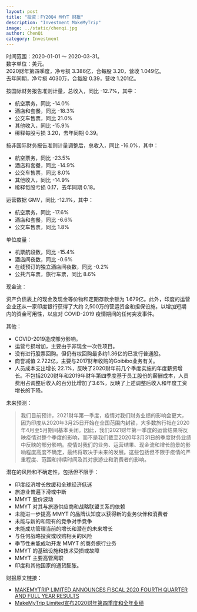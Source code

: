 ```yaml
---
layout: post
title: "投资：FY20Q4 MMYT 财报"
description: "Investment MakeMyTrip"
image: ../static/chenqi.jpg
author: ChenQi
category: Investment
---
```


时间范围：2020-01-01 ～ 2020-03-31。  
数字单位：美元。  
2020财年第四季度，净亏损 3.386亿，合每股 3.20，营收 1.049亿。  
去年同期，净亏损 4030万，合每股 0.39，营收 1.201亿。  

按国际财务报告准则计量，总收入，同比 -12.7%，其中：

+ 航空票务，同比 -14.0%
+ 酒店和套餐，同比 -18.3%
+ 公交车售票，同比 21.0%
+ 其他收入，同比 -15.9%
+ 稀释每股亏损 3.20，去年同期 0.39。

按非国际财务报告准则计量调整后，总收入，同比 -16.0%，其中：

+ 航空票务，同比 -23.5%
+ 酒店和套餐，同比 -14.9%
+ 公交车售票，同比 8.0%
+ 其他收入，同比 -14.9%
+ 稀释每股亏损 0.17，去年同期 0.18。

运营数据 GMV，同比 -12.1%，其中：

+ 航空票务，同比 -17.6%
+ 酒店和套餐，同比 -6.6%
+ 公交车售票，同比 1.8%

单位度量：

+ 机票航段数，同比 -15.4%
+ 酒店间夜数，同比 -0.6%
+ 在线预订的独立酒店间夜数，同比 -0.2%
+ 公共汽车票，旅行车票，同比 8.6%

现金流：  

资产负债表上的现金及现金等价物和定期存款余额为 1.679亿。此外，印度的运营企业还从一家印度银行获得了大约 2,500万的营运资金和担保设施，以增加短期内的资金可用性，以应对 COVID-2019 疫情期间的任何突发事件。

其他：

+ COVID-2019造成部分影响。
+ 运营亏损增加，主要由于非现金一次性项目。
+ 没有进行股票回购。但仍有权回购最多约1.36亿的已发行普通股。
+ 商誉减值 2.722亿，主要与2017财年收购的Goibibo业务有关。
+ 人员成本支出增长 22.1%，反映了2020财年前几个季度实施的年度薪资增长。不包括2020财年和2019年财年第四季度基于员工股份的薪酬成本，人员费用占调整后收入的百分比增加了3.6%，反映了上述调整后收入和年度工资增长的下降。

未来预测：

> 我们目前预计，2021财年第一季度，疫情对我们财务业绩的影响会更大，因为印度从2020年3月25日开始在全国范围内封锁，大多数旅行社在2020年4月至5月期间基本关闭。因此，我们2021财年第一季度的运营结果将反映疫情对整个季度的影响，而不是我们截至2020年3月31日的季度财务业绩中反映的部分影响。疫情对我们的业务、运营结果、现金流和增长前景的影响程度高度不确定，最终将取决于未来的发展。这些包括但不限于疫情的严重程度、范围和持续时间及其对旅游业和消费者的影响。

潜在的风险和不确定性，包括但不限于：

+ 印度经济增长放缓和全球经济低迷
+ 旅游业普遍下滑或中断
+ MMYT 股价波动
+ MMYT 对其与旅游供应商和战略联盟关系的依赖
+ 未能进一步提高 MMYT 的品牌认知度以获得新的业务伙伴和消费者
+ 未能与新的和现有的竞争对手竞争
+ 未能成功管理当前的增长和潜在的未来增长
+ 与任何战略投资或收购相关的风险
+ 季节性未能成功开发 MMYT 的商务旅行业务
+ MMYT 的基础设施和技术受损或故障
+ MMYT 主要高管离职
+ 印度和其他国家的通货膨胀。

财报原文链接：

+ [MAKEMYTRIP LIMITED ANNOUNCES FISCAL 2020 FOURTH QUARTER AND FULL YEAR RESULTS](https://www.sec.gov/Archives/edgar/data/1495153/000156459020030663/mmyt-ex991_6.htm)
+ [MakeMyTrip Limited宣布2020财年第四季度和全年业绩](https://news.futunn.com/translate/1366977211593122622/131365/0)
